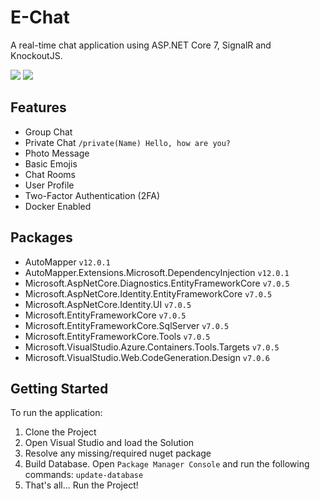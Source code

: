 # E-Chat
A real-time chat application using ASP.NET Core 7, SignalR and KnockoutJS.

![](https://github.com/sina1864/E-Chat/blob/master/EChat/wwwroot/images/screenshots/1.png)
![](https://github.com/sina1864/E-Chat/blob/master/EChat/wwwroot/images/screenshots/2.png)

## Features
* Group Chat
* Private Chat `/private(Name) Hello, how are you?`
* Photo Message
* Basic Emojis
* Chat Rooms
* User Profile
* Two-Factor Authentication (2FA)
* Docker Enabled

## Packages
* AutoMapper `v12.0.1`
* AutoMapper.Extensions.Microsoft.DependencyInjection `v12.0.1`
* Microsoft.AspNetCore.Diagnostics.EntityFrameworkCore `v7.0.5`
* Microsoft.AspNetCore.Identity.EntityFrameworkCore `v7.0.5`
* Microsoft.AspNetCore.Identity.UI `v7.0.5`
* Microsoft.EntityFrameworkCore `v7.0.5`
* Microsoft.EntityFrameworkCore.SqlServer `v7.0.5`
* Microsoft.EntityFrameworkCore.Tools `v7.0.5`
* Microsoft.VisualStudio.Azure.Containers.Tools.Targets `v7.0.5`
* Microsoft.VisualStudio.Web.CodeGeneration.Design `v7.0.6`

## Getting Started
To run the application:

1. Clone the Project
2. Open Visual Studio and load the Solution
3. Resolve any missing/required nuget package
4. Build Database. Open `Package Manager Console` and run the following commands: `update-database`
5. That's all... Run the Project!
